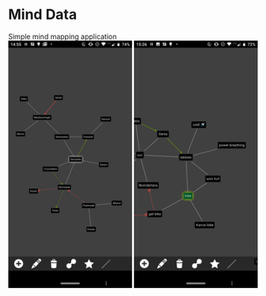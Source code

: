 # Mind Data
Simple mind mapping application
<br>
<img src="./screenshots/Screenshot_20200302-145552.png?raw=true" width="250">
<img src="./screenshots/Screenshot_20200302-152650.png?raw=true" width="250">
